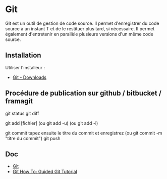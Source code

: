 # Git

Git est un outil de gestion de code source. Il permet d'enregistrer du code source à un instant T et de le restituer plus tard, si nécessaire. Il permet également d'entretenir en parallèle plusieurs versions d'un même code source.

## Installation

Utiliser l'installeur :

- [Git - Downloads](https://www.git-scm.com/downloads)

## Procédure de publication sur github / bitbucket / framagit

git status
git diff

git add [fichier]
(ou git add -u)
(ou git add -i)

git commit
tapez ensuite le titre du commit et enregistrez
(ou git commit -m "titre du commit")
git push

## Doc

- [Git](https://git-scm.com/)
- [Git How To: Guided Git Tutorial](https://githowto.com/)
